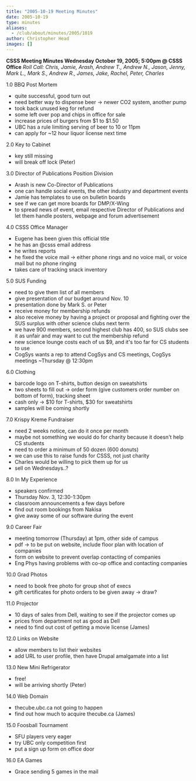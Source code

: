 ```yaml
---
title: "2005-10-19 Meeting Minutes"
date: 2005-10-19
type: minutes
aliases:
  - /club/about/minutes/2005/1019
author: Christopher Head
images: []
---
```


**CSSS Meeting Minutes
Wednesday October 19, 2005; 5:00pm @ CSSS Office**
_Roll Call: Chris, Jamie, Arash, Andrew T., Andrew N., Jason, Jenny, Mark L., Mark S., Andrew R., James, Jake, Rachel, Peter, Charles_

1.0 BBQ Post Mortem

*   quite successful, good turn out
*   need better way to dispense beer -> newer CO2 system, another pump
*   took back unused keg for refund
*   some left over pop and chips in office for sale
*   increase prices of burgers from $1 to $1.50
*   UBC has a rule limiting serving of beer to 10 or 11pm
*   can apply for ~12 hour liquor license next time

2.0 Key to Cabinet

*   key still missing
*   will break off lock (Peter)

3.0 Director of Publications Position Division

*   Arash is new Co-Director of Publications
*   one can handle social events, the other industry and department events
*   Jamie has templates to use on bulletin boards
*   see if we can get more boards for DMP/X-Wing
*   to spread news of event, email respective Director of Publications and let them handle posters, webpage and forum advertisement

4.0 CSSS Office Manager

*   Eugene has been given this official title
*   he has an @csss email address
*   he writes reports
*   he fixed the voice mail -> either phone rings and no voice mail, or voice mail but no phone ringing
*   takes care of tracking snack inventory

5.0 SUS Funding

*   need to give them list of all members
*   give presentation of our budget around Nov. 10
*   presentation done by Mark S. or Peter
*   receive money for membership refunds
*   also receive money by having a project or proposal and fighting over the SUS surplus with other science clubs next term
*   we have 900 members, second highest club has 400, so SUS clubs see it as unfair and may want to cut the membership refund
*   new science lounge costs each of us $9, and it's too far for CS students to use
*   CogSys wants a rep to attend CogSys and CS meetings, CogSys meetings ~Thursday @ 12:30pm

6.0 Clothing

*   barcode logo on T-shirts, button design on sweatshirts
*   two sheets to fill out -> order form (give customers order number on bottom of form), tracking sheet
*   cash only -> $10 for T-shirts, $30 for sweatshirts
*   samples will be coming shortly

7.0 Krispy Kreme Fundraiser

*   need 2 weeks notice, can do it once per month
*   maybe not something we would do for charity because it doesn't help CS students
*   need to order a minimum of 50 dozen (600 donuts)
*   we can use this to raise funds for CSSS, not just charity
*   Charles would be willing to pick them up for us
*   sell on Wednesdays..?

8.0 In My Experience

*   speakers confirmed
*   Thursday Nov. 3, 12:30-1:30pm
*   classroom announcements a few days before
*   find out room bookings from Nakisa
*   give away some of our software during the event

9.0 Career Fair

*   meeting tomorrow (Thursday) at 1pm, other side of campus
*   pdf -> to be put on website, include floor plan with location of companies
*   form on website to prevent overlap contacting of companies
*   Eng Phys having problems with co-op office and contacting companies

10.0 Grad Photos

*   need to book free photo for group shot of execs
*   gift certificates for photo orders to be given away -> draw?

11.0 Projector

*   10 days of sales from Dell, waiting to see if the projector comes up
*   prices from department not as good as Dell
*   need to find out cost of getting a movie license (James)

12.0 Links on Website

*   allow members to list their websites
*   add URL to user profile, then have Drupal amalgamate into a list

13.0 New Mini Refrigerator

*   free!
*   will be arriving shortly (Peter)

14.0 Web Domain

*   thecube.ubc.ca not going to happen
*   find out how much to acquire thecube.ca (James)

15.0 Foosball Tournament

*   SFU players very eager
*   try UBC only competition first
*   put a sign up form on office door

16.0 EA Games

*   Grace sending 5 games in the mail
